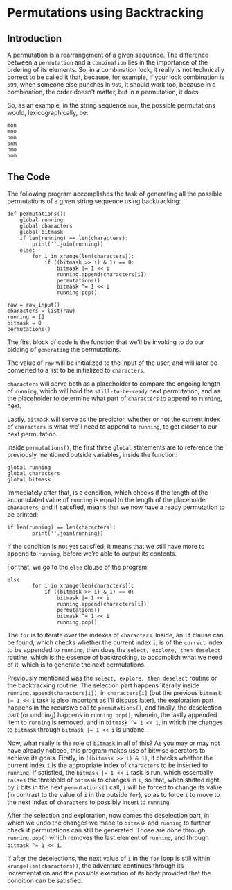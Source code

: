 Permutations using Backtracking
===============================


Introduction
------------

A permutation is a rearrangement of a given sequence. The difference between a `permutation` and a
`combination` lies in the importance of the ordering of its elements. So, in a combination lock, it
really is not technically correct to be called it that, because, for example, if your lock
combination is `699`, when someone else punches in `969`, it should work too, because in a
combination, the order doesn’t matter, but in a permutation, it does.

So, as an example, in the string sequence `mon`, the possible permutations would, lexicographically,
be:

```
mon
mno
omn
onm
nmo
nom
```


The Code
--------

The following program accomplishes the task of generating all the possible permutations of a given
string sequence using backtracking:

```
def permutations():
    global running
    global characters
    global bitmask
    if len(running) == len(characters):
        print(''.join(running))
    else:
        for i in xrange(len(characters)):
            if ((bitmask >> i) & 1) == 0:
                bitmask |= 1 << i
                running.append(characters[i])
                permutations()
                bitmask ^= 1 << i
                running.pop()

raw = raw_input()
characters = list(raw)
running = []
bitmask = 0
permutations()
```

The first block of code is the function that we'll be invoking to do our bidding of `generating` the
permutations.

The value of `raw` will be initialized to the input of the user, and will later be converted to a
list to be initialized to `characters`.

`characters` will serve both as a placeholder to compare the ongoing length of `running`, which will
hold the `still-to-be-ready` next permutation, and as the placeholder to determine what part of
`characters` to append to `running`, next.

Lastly, `bitmask` will serve as the predictor, whether or not the current index of `characters` is
what we’ll need to append to `running`, to get closer to our next permutation.

Inside `permutations()`, the first three `global` statements are to reference the previously
mentioned outside variables, inside the function:

```
global running
global characters
global bitmask
```

Immediately after that, is a condition, which checks if the length of the accumulated value of
`running` is equal to the length of the placeholder `characters`, and if satisfied, means that we
now have a ready permutation to be printed:

```
if len(running) == len(characters):
        print(''.join(running))
```

If the condition is not yet satisfied, it means that we still have more to append to `running`,
before we’re able to output its contents.

For that, we go to the `else` clause of the program:

```
else:
        for i in xrange(len(characters)):
            if ((bitmask >> i) & 1) == 0:
                bitmask |= 1 << i
                running.append(characters[i])
                permutations()
                bitmask ^= 1 << i
                running.pop()
```

The `for` is to iterate over the indexes of `characters`. Inside, an `if` clause can be found, which
checks whether the current index `i`, is of the `correct` index to be appended to `running`, then
does the `select, explore, then deselect` routine, which is the essence of backtracking, to
accomplish what we need of it, which is to generate the next permutations.

Previously mentioned was the `select, explore, then deselect` routine or the backtracking
routine. The selection part happens literally inside `running.append(characters[i])`, in
`characters[i]` (but the previous `bitmask |= 1 << i` task is also important as I'll discuss later),
the exploration part happens in the recursive call to `permutations()`, and finally, the deselection
part (or undoing) happens in `running.pop()`, wherein, the lastly appended item to `running` is
removed, and in `bitmask ^= 1 << i`, in which the changes to `bitmask` through `bitmask |= 1 << i`
is undone.

Now, what really is the role of `bitmask` in all of this? As you may or may not have already
noticed, this program makes use of bitwise operators to achieve its goals. Firstly, in `((bitmask >>
i) & 1)`, it checks whether the current index `i` is the appropriate index of `characters` to be
inserted to `running`. If satisfied, the `bitmask |= 1 << i` task is run, which essentially `raises`
the threshold of `bitmask` to changes in `i`, so that, when shifted right by `i` bits in the next
`permutations()` call, `i` will be forced to change its value (in contrast to the value of `i` in
the outside `for`), so as to force `i` to move to the next index of `characters` to possibly insert
to `running`.

After the selection and exploration, now comes the deselection part, in which we undo the changes we
made to `bitmask` and `running` to further check if permutations can still be generated. Those are
done through `running.pop()` which removes the last element of `running`, and through `bitmask ^= 1
<< i`.

If after the deselections, the next value of `i` in the `for` loop is still within
`xrange(len(characters))`, the adventure continues through its incrementation and the possible
execution of its body provided that the condition can be satisfied.
